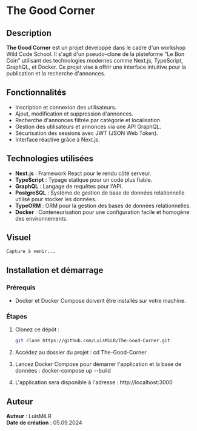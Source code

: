 # The Good Corner

## Description

**The Good Corner** est un projet développé dans le cadre d'un workshop Wild Code School. Il s'agit d'un pseudo-clone de la plateforme "Le Bon Coin" utilisant des technologies modernes comme Next.js, TypeScript, GraphQL, et Docker. Ce projet vise à offrir une interface intuitive pour la publication et la recherche d'annonces.

## Fonctionnalités

- Inscription et connexion des utilisateurs.
- Ajout, modification et suppression d'annonces.
- Recherche d'annonces filtrée par catégorie et localisation.
- Gestion des utilisateurs et annonces via une API GraphQL.
- Sécurisation des sessions avec JWT (JSON Web Token).
- Interface réactive grâce à Next.js.

## Technologies utilisées

- **Next.js** : Framework React pour le rendu côté serveur.
- **TypeScript** : Typage statique pour un code plus fiable.
- **GraphQL** : Langage de requêtes pour l'API.
- **PostgreSQL** : Système de gestion de base de données relationnelle utilisé pour stocker les données.
- **TypeORM** : ORM pour la gestion des bases de données relationnelles.
- **Docker** : Conteneurisation pour une configuration facile et homogène des environnements.

## Visuel

    Capture à venir...

## Installation et démarrage

### Prérequis

- Docker et Docker Compose doivent être installés sur votre machine.

### Étapes

1. Clonez ce dépôt :
   ```bash
   git clone https://github.com/LuisMiLR/The-Good-Corner.git

2. Accédez au dossier du projet :
    cd The-Good-Corner

3. Lancez Docker Compose pour démarrer l'application et la base de données : 
    docker-compose up --build

4. L'application sera disponible à l'adresse :
    http://localhost:3000    

## Auteur
**Auteur** : LuisMiLR  
**Date de création** : 05.09.2024